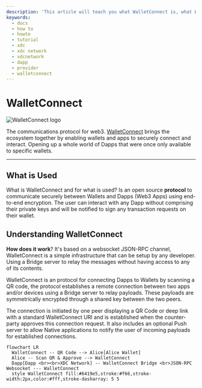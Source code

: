 ```yaml
---
description: 'This article will teach you what WalletConnect is, what WalletConnect is used for, and how to connect WalletConnect to the XDC Network.'
keywords:
  - docs
  - how to
  - howto
  - tutorial
  - xdc
  - xdc network
  - xdcnetwork
  - dapp
  - provider
  - walletconnect
---
```


# WalletConnect

![WalletConnect logo](https://raw.githubusercontent.com/XDC-Community/docs/main/.gitbook/assets/example-walletconnect-header.png)

The communications protocol for web3. [WalletConnect](https://walletconnect.com/) brings the ecosystem together by enabling wallets and apps to securely connect and interact. Opening up a whole world of Dapps that were once only available to specific wallets.

---

## What is Used

What is WalletConnect and for what is used? Is an open source **protocol** to communicate securely between Wallets and Dapps (Web3 Apps) using end-to-end encryption. The user can interact with any Dapp without comprising their private keys and will be notified to sign any transaction requests on their wallet.

## Understanding WalletConnect

**How does it work**? It's based on a websocket JSON-RPC channel, WalletConnect is a simple infrastructure that can be setup by any developer. Using a Bridge server to relay the messages without having access to any of its contents.

WalletConnect is an protocol for connecting Dapps to Wallets by scanning a QR code, the protocol establishes a remote connection between two apps and/or devices using a Bridge server to relay payloads. These payloads are symmetrically encrypted through a shared key between the two peers.

The connection is initiated by one peer displaying a QR Code or deep link with a standard WalletConnect URI and is established when the counter-party approves this connection request. It also includes an optional Push server to allow Native applications to notify the user of incoming payloads for established connections.

```mermaid
flowchart LR
  WalletConnect -- QR Code --> Alice[Alice Wallet]
  Alice -- Scan QR & Approve --> WalletConnect
  Dapp[Dapp <br><br>XDC Network] -- WalletConnect Bridge <br>JSON-RPC Websocket --- WalletConnect
  style WalletConnect fill:#6419e5,stroke:#f66,stroke-width:2px,color:#fff,stroke-dasharray: 5 5
```